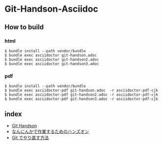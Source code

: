 # Git-Handson-Asciidoc

## How to build

### html

```
$ bundle install --path vendor/bundle
$ bundle exec asciidoctor git-handson.adoc
$ bundle exec asciidoctor git-handson2.adoc
$ bundle exec asciidoctor git-handson3.adoc
```

### pdf

```
$ bundle install --path vendor/bundle
$ bundle exec asciidoctor-pdf git-handson.adoc  -r asciidoctor-pdf-cjk
$ bundle exec asciidoctor-pdf git-handson2.adoc -r asciidoctor-pdf-cjk
$ bundle exec asciidoctor-pdf git-handson3.adoc -r asciidoctor-pdf-cjk
```

## index

- [Git Handson](git-handson.adoc)
- [なんにんかで作業するためのハンズオン](git-handson2.adoc)
- [Git でやり直す方法](git-handson3.adoc)